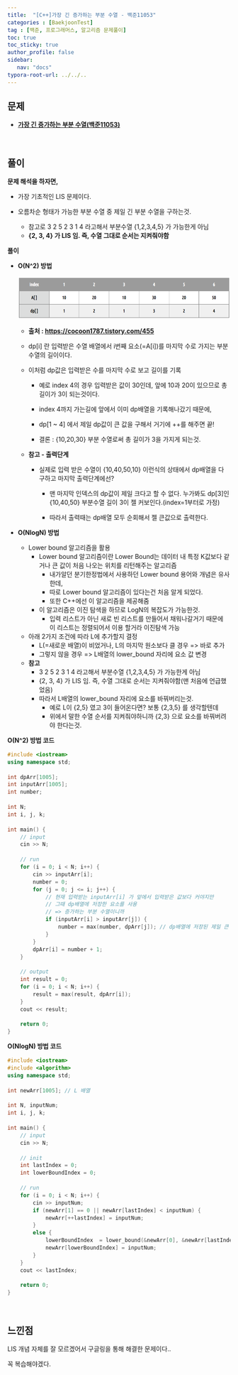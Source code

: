 ```yaml
---
title:  "[C++]가장 긴 증가하는 부분 수열 - 백준11053"
categories : [BaekjoonTest]
tag : [백준, 프로그래머스, 알고리즘 문제풀이]
toc: true
toc_sticky: true
author_profile: false
sidebar:
   nav: "docs"
typora-root-url: ../../..
---
```




## 문제

* **[가장 긴 증가하는 부분 수열(백준11053)](https://www.acmicpc.net/problem/11053)**

<br>

## 풀이

**문제 해석을 하자면,**

* 가장 기초적인 LIS 문제이다.

* 오름차순 형태가 가능한 부분 수열 중 제일 긴 부분 수열을 구하는것.

  * 참고로 3 2 5 2 3 1 4 라고해서 부분수열 {1,2,3,4,5} 가 가능한게 아님
  * **{2, 3, 4} 가 LIS 임. 즉, 수열 그대로 순서는 지켜줘야함**

  

**풀이**

* **O(N^2) 방법**

  <img src="./images/2023-03-17-(C++)가장 긴 증가하는 부분 수열 - 백준11053/image-20230214180813672.png" alt="image-20230214180813672"  />

  * **출처 : https://cocoon1787.tistory.com/455**

  * dp[i] 란 입력받은 수열 배열에서 i번째 요소(=A[i])를 마지막 수로 가지는 부분수열의 길이이다.

  * 이처럼 dp값은 입력받은 수를 마지막 수로 보고 길이를 기록

    * 예로 index 4의 경우 입력받은 값이 30인데, 앞에 10과 20이 있으므로 총 길이가 3이 되는것이다.

    * index 4까지 가는길에 앞에서 이미 dp배열을 기록해나갔기 때문에,
    * dp[1 ~ 4] 에서 제일 dp값이 큰 값을 구해서 거기에 ++를 해주면 끝!
    * 결론 : {10,20,30} 부분 수열로써 총 길이가 3을 가지게 되는것.

  * **참고 - 출력단계**

    * 실제로 입력 받은 수열이 {10,40,50,10} 이런식의 상태에서 dp배열을 다 구하고 마지막 출력단계에선?

      * 맨 마지막 인덱스의 dp값이 제일 크다고 할 수 없다. 누가봐도 dp[3]인 {10,40,50} 부분수열 길이 3이 젤 커보인다.(index=1부터로 가정)

      * 따라서 출력때는 dp배열 모두 순회해서 젤 큰값으로 출력한다.



* **O(NlogN) 방법**
  * Lower bound 알고리즘을 활용
    * Lower bound 알고리즘이란 Lower Bound는 데이터 내 특정 K값보다 같거나 큰 값이 처음 나오는 위치를 리턴해주는 알고리즘
      * 내가알던 분기한정법에서 사용하던 Lower bound 용어와 개념은 유사한데,
      * 따로 Lower bound 알고리즘이 있다는건 처음 알게 되었다.
      * 또한 C++에선 이 알고리즘을 제공해줌
    * 이 알고리즘은 이진 탐색을 하므로 LogN의 복잡도가 가능한것.
      * 입력 리스트가 아닌 새로 빈 리스트를 만들어서 채워나갈거기 때문에 이 리스트는 정렬되어서 이용 할거라 이진탐색 가능
  * 아래 2가지 조건에 따라 L에 추가할지 결정
    * L(=새로운 배열)이 비었거나, L의 마지막 원소보다 클 경우 => 바로 추가
    * 그렇지 않을 경우 => L배열의 lower_bound 자리에 요소 값 변경
  * **참고**
    * 3 2 5 2 3 1 4 라고해서 부분수열 {1,2,3,4,5} 가 가능한게 아님
    * {2, 3, 4} 가 LIS 임. 즉, 수열 그대로 순서는 지켜줘야함(맨 처음에 언급했었음)
    * 따라서 L배열의 lower_bound 자리에 요소를 바꿔버리는것.
      * 예로 L이 {2,5} 였고 3이 들어온다면? 보통 {2,3,5} 를 생각할텐데
      * 위에서 말한 수열 순서를 지켜줘야하니까 {2,3} 으로 요소를 바꿔버려야 한다는것.



**O(N^2) 방법 코드**

```c++
#include <iostream>
using namespace std;

int dpArr[1005];
int inputArr[1005];
int number;

int N;
int i, j, k;

int main() {
	// input
	cin >> N;

	// run
	for (i = 0; i < N; i++) {
		cin >> inputArr[i];
		number = 0;
		for (j = 0; j <= i; j++) {
			// 현재 입력받는 inputArr[i] 가 앞에서 입력받은 값보다 커야지만
			// 그때 dp배열에 저장한 요소를 사용
			// => 증가하는 부분 수열이니까
			if (inputArr[i] > inputArr[j]) {
				number = max(number, dpArr[j]); // dp배열에 저장된 제일 큰 요소 사용
			}
		}
		dpArr[i] = number + 1;
	}
	
	// output
	int result = 0;
	for (i = 0; i < N; i++) {
		result = max(result, dpArr[i]);
	}
	cout << result;

	return 0;
}
```





**O(NlogN) 방법 코드**


```c++
#include <iostream>
#include <algorithm>
using namespace std;

int newArr[1005]; // L 배열

int N, inputNum;
int i, j, k;

int main() {
	// input
	cin >> N;

	// init
	int lastIndex = 0;
	int lowerBoundIndex = 0;

	// run
	for (i = 0; i < N; i++) {
		cin >> inputNum;
		if (newArr[1] == 0 || newArr[lastIndex] < inputNum) {
			newArr[++lastIndex] = inputNum;
		}
		else {
			lowerBoundIndex  = lower_bound(&newArr[0], &newArr[lastIndex], inputNum) - &newArr[0];
			newArr[lowerBoundIndex] = inputNum;
		}
	}
	cout << lastIndex;

	return 0;
}
```

<br>

## 느낀점

LIS 개념 자체를 잘 모르겠어서 구글링을 통해 해결한 문제이다..

꼭 복습해야겠다.
